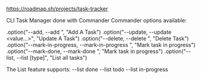 https://roadmap.sh/projects/task-tracker

CLI Task Manager done with Commander 
Commander options  available:

.option("--add, --add <value>", "Add A Task")
.option("--update, --update <value...>", "Update A Task")
.option("--delete, --delete <value>", "Delete Task")
.option("--mark-in-progress, --mark-in-progress <value>", "Mark task in progress")
.option("--mark-done, --mark-done <value>", "Mark task in progress")
.option("--list, --list [type]", "List all tasks")

The List feature supports:
--list done 
--list todo
--list in-progress
